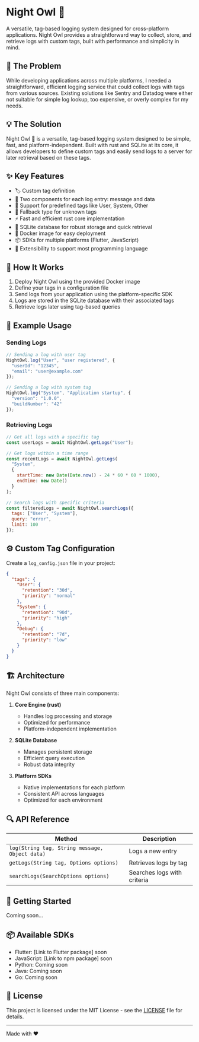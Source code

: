 # Night Owl 🦉

A versatile, tag-based logging system designed for cross-platform applications. Night Owl provides a straightforward way to collect, store, and retrieve logs with custom tags, built with performance and simplicity in mind.

## 🎯 The Problem

While developing applications across multiple platforms, I needed a straightforward, efficient logging service that could collect logs with tags from various sources. Existing solutions like Sentry and Datadog were either not suitable for simple log lookup, too expensive, or overly complex for my needs.

## 💡 The Solution

Night Owl 🦉 is a versatile, tag-based logging system designed to be simple, fast, and platform-independent. Built with rust and SQLite at its core, it allows developers to define custom tags and easily send logs to a server for later retrieval based on these tags.

## ✨ Key Features

- 🏷️ Custom tag definition
- 📝 Two components for each log entry: message and data
- 📌 Support for predefined tags like User, System, Other
- 🔄 Fallback type for unknown tags
- ⚡ Fast and efficient rust core implementation
- 💾 SQLite database for robust storage and quick retrieval
- 🐳 Docker image for easy deployment
- 📦 SDKs for multiple platforms (Flutter, JavaScript)
- 🔌 Extensibility to support most programming language

## 🚀 How It Works

1. Deploy Night Owl using the provided Docker image
2. Define your tags in a configuration file
3. Send logs from your application using the platform-specific SDK
4. Logs are stored in the SQLite database with their associated tags
5. Retrieve logs later using tag-based queries

## 📝 Example Usage

### Sending Logs

```javascript
// Sending a log with user tag
NightOwl.log("User", "user registered", {
  "userId": "12345",
  "email": "user@example.com"
});

// Sending a log with system tag
NightOwl.log("System", "Application startup", {
  "version": "1.0.0",
  "buildNumber": "42"
});
```

### Retrieving Logs

```javascript
// Get all logs with a specific tag
const userLogs = await NightOwl.getLogs("User");

// Get logs within a time range
const recentLogs = await NightOwl.getLogs(
  "System",
  {
    startTime: new Date(Date.now() - 24 * 60 * 60 * 1000),
    endTime: new Date()
  }
);

// Search logs with specific criteria
const filteredLogs = await NightOwl.searchLogs({
  tags: ["User", "System"],
  query: "error",
  limit: 100
});
```

## ⚙️ Custom Tag Configuration

Create a `log_config.json` file in your project:

```json
{
  "tags": {
    "User": {
      "retention": "30d",
      "priority": "normal"
    },
    "System": {
      "retention": "90d",
      "priority": "high"
    },
    "Debug": {
      "retention": "7d",
      "priority": "low"
    }
  }
}
```

## 🏗️ Architecture

Night Owl consists of three main components:

1. **Core Engine (rust)**
   - Handles log processing and storage
   - Optimized for performance
   - Platform-independent implementation

2. **SQLite Database**
   - Manages persistent storage
   - Efficient query execution
   - Robust data integrity

3. **Platform SDKs**
   - Native implementations for each platform
   - Consistent API across languages
   - Optimized for each environment

## 🔍 API Reference

| Method | Description |
|--------|-------------|
| `log(String tag, String message, Object data)` | Logs a new entry |
| `getLogs(String tag, Options options)` | Retrieves logs by tag |
| `searchLogs(SearchOptions options)` | Searches logs with criteria |

## 🎯 Getting Started

Coming soon...

## 📦 Available SDKs

- Flutter: [Link to Flutter package] soon
- JavaScript: [Link to npm package] soon
- Python: Coming soon
- Java: Coming soon
- Go: Coming soon

## 📄 License

This project is licensed under the MIT License - see the [LICENSE](LICENSE) file for details.

---

Made with ❤️ 
